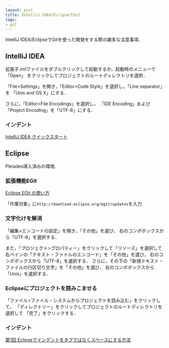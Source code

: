 ```yaml
---
layout: post
title: IntelliJ IDEA/EclipseでGit
tags:
- git
---
```


IntelliJ IDEA/EclipseでGitを使った開発をする際の雑多な注意事項．

## IntelliJ IDEA

拡張子.imlファイルをダブルクリックして起動するか，起動時のメニューで「Open」
をクリックしてプロジェクトのルートディレクトリを選択．

「File>Settings」を開き，「Editor>Code Style」を選択し，「Line separator」を
「Unix and OS X」にする．

さらに，「Editor>File Encodings」を選択し，
「IDE Encoding」および「Project Encoding」を「UTF-8」にする．

### インデント

[IntelliJ IDEA クイックスタート](http://samuraism.com/products/jetbrains/intellij-idea/quickstart/codestyle-and-formatting)

## Eclipse

Pleiades導入済みの環境．

### 拡張機能EGit

[Eclipse EGit の使い方](http://another.maple4ever.net/archives/2060/)

「作業対象」に`http://download.eclipse.org/egit/updates`を入力

### 文字化けを解消

「編集>エンコードの設定」を開き，「その他」を選び，
右のコンボボックスから「UTF-8」を選択する．

また，「プロジェクト>プロパティー」をクリックして「リソース」を選択して
右ペインの「テキスト・ファイルのエンコード」を「その他」を選び，
右のコンボボックスから「UTF-8」を選択する．
さらに，その下の「新規テキスト・ファイルの行区切り文字」を「その他」を選び，
右のコンボボックスから「Unix」を選択する．

### Eclipseにプロジェクトを読みこませる

「ファイル>ファイル・システムからプロジェクトを読み込む」をクリックして，
「ディレクトリー」をクリックしてプロジェクトのルートディレクトリを選択して
「完了」をクリックする．

### インデント

[第1回 Eclipseでインデントをタブではなくスペースにする方法](http://d.hatena.ne.jp/bi_na/20100127/1264585042)

